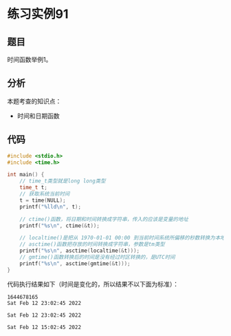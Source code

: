 # 练习实例91

## 题目

时间函数举例1。


## 分析

本题考查的知识点：
- 时间和日期函数


## 代码

```c
#include <stdio.h>
#include <time.h>

int main() {
    // time_t类型就是long long类型
    time_t t;
    // 获取系统当前时间
    t = time(NULL);
    printf("%lld\n", t);

    // ctime()函数，将日期和时间转换成字符串，传入的应该是变量的地址
    printf("%s\n", ctime(&t));

    // localtime()是把从 1970-01-01 00:00 到当前时间系统所偏移的秒数转换为本地时间
    // asctime()函数把存放的时间转换成字符串，参数是tm类型
    printf("%s\n", asctime(localtime(&t)));
    // gmtime()函数转换后的时间是没有经过时区转换的，是UTC时间
    printf("%s\n", asctime(gmtime(&t)));
}
```

代码执行结果如下（时间是变化的，所以结果不以下面为标准）：

```text
1644678165
Sat Feb 12 23:02:45 2022

Sat Feb 12 23:02:45 2022

Sat Feb 12 15:02:45 2022
```